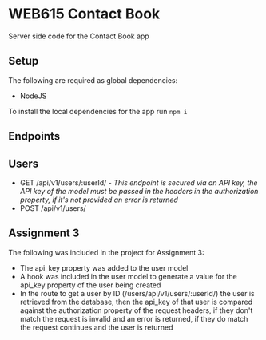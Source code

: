 # WEB615 Contact Book #

Server side code for the Contact Book app

## Setup ##

The following are required as global dependencies:

* NodeJS

To install the local dependencies for the app run ``` npm i ```

## Endpoints ##

## Users ##

* GET /api/v1/users/:userId/ - *This endpoint is secured via an API key, the API key of the model must be passed in the headers in the authorization property, if it's not provided an error is returned*
* POST /api/v1/users/

## Assignment 3 ##

The following was included in the project for Assignment 3:

* The api_key property was added to the user model
* A hook was included in the user model to generate a value for the api_key property of the user being created
* In the route to get a user by ID (/users/api/v1/users/:userId/) the user is retrieved from the database, then the api_key of that user is compared against the authorization property of the request headers, if they don't match the request is invalid and an error is returned, if they do match the request continues and the user is returned
